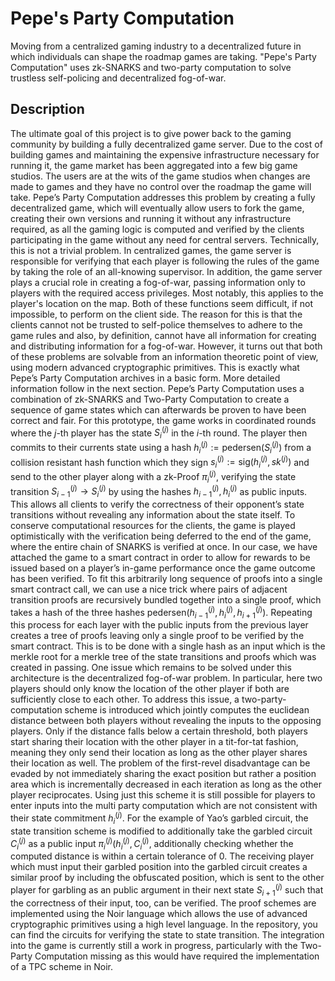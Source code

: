 # Pepe's Party Computation

Moving from a centralized gaming industry to a decentralized future in which individuals can shape the roadmap games are taking. "Pepe's Party Computation" uses zk-SNARKS and two-party computation to solve trustless self-policing and decentralized fog-of-war.

## Description

The ultimate goal of this project is to give power back to the gaming community by building a fully decentralized game server. Due to the cost of building games and maintaining the expensive infrastructure necessary for running it, the game market has been aggregated into a few big game studios. The users are at the wits of the game studios when changes are made to games and they have no control over the roadmap the game will take. Pepe’s Party Computation addresses this problem by creating a fully decentralized game, which will eventually allow users to fork the game, creating their own versions and running it without any infrastructure required, as all the gaming logic is computed and verified by the clients participating in the game without any need for central servers.
Technically, this is not a trivial problem. In centralized games, the game server is responsible for verifying that each player is following the rules of the game by taking the role of an all-knowing supervisor. In addition, the game server plays a crucial role in creating a fog-of-war, passing information only to players with the required access privileges. Most notably, this applies to the player's location on the map. Both of these functions seem difficult, if not impossible, to perform on the client side. The reason for this is that the clients cannot not be trusted to self-police themselves to adhere to the game rules and also, by definition, cannot have all information for creating and distributing information for a fog-of-war. However, it turns out that both of these problems are solvable from an information theoretic point of view, using modern advanced cryptographic primitives. This is exactly what Pepe’s Party Computation archives in a basic form. More detailed information follow in the next section.
Pepe’s Party Computation uses a combination of zk-SNARKS and Two-Party Computation to create a sequence of game states which can afterwards be proven to have been correct and fair. For this prototype, the game works in coordinated rounds where the $j$-th player has the state $S^{(j)}_i$ in the $i$-th round. The player then commits to their currents state using a hash $h^{(j)}_i := \mathrm{pedersen}(S^(j)_i)$ from a collision resistant hash function which they sign $s^{(j)}_i  := \mathrm{sig}(h^{(j)}_i, sk^{(j)})$ and send to the other player along with a zk-Proof $\pi^{(j)}_i$, verifying the state transition $S^(j)_{i-1} \to S^{(j)}_i$ by using the hashes $h^{(j)}_{i-1}, h^{(j)}_i$ as public inputs. This allows all clients to verify the correctness of their opponent’s state transitions without revealing any information about the state itself. To conserve computational resources for the clients, the game is played optimistically with the  verification being deferred to the end of the game, where the entire chain of SNARKS is verified at once. In our case, we have attached the game to a smart contract in order to allow for rewards to be issued based on a player’s in-game performance once the game outcome has been verified. To fit this arbitrarily long sequence of proofs into a single smart contract call, we can use a nice trick where pairs of adjacent transition proofs are recursively bundled together into a single proof, which takes a hash of the three hashes $\mathrm{pedersen}(h^{(j)}_{i-1}, h^{(j)}_i, h^{(j)}_{i+1})$. Repeating this process for each layer with the public inputs from the previous layer creates a tree of proofs leaving only a single proof to be verified by the smart contract. This is to be done with a single hash as an input which is the merkle root for a merkle tree of the state transitions and proofs which was created in passing.
One issue which remains to be solved under this architecture is the decentralized fog-of-war problem. In particular, here two players should only know the location of the other player if both are sufficiently close to each other. To address this issue, a two-party-computation scheme is introduced which jointly computes the euclidean distance between both players without revealing the inputs to the opposing players. Only if the distance falls below a certain threshold, both players start sharing their location with the other player in a tit-for-tat fashion, meaning they only send their location as long as the other player shares their location as well. The problem of the first-revel disadvantage can be evaded by not immediately sharing the exact position but rather a position area which is incrementally decreased in each iteration as long as the other player reciprocates. Using just this scheme it is still possible for players to enter inputs into the multi party computation which are not consistent with their state commitment $h^{(j)}_i$. For the example of Yao’s garbled circuit, the state transition scheme is modified to additionally take the garbled circuit $C^{(j)}_i$ as a public input $\pi^{(j)}_i(h^{(j)}_i, C^{(j)}_i$, additionally checking whether the computed distance is within a certain tolerance of $0$. The receiving player which must input their garbled position into the garbled circuit creates a similar proof by including the obfuscated position, which is sent to the other player for garbling as an public argument in their next state $S^{(j)}_{i+1}$ such that the correctness of their input, too, can be verified.
The proof schemes are implemented using the Noir language which allows the use of advanced cryptographic primitives using a high level language. In the repository, you can find the circuits for verifying the state to state transition. The integration into the game is currently still a work in progress, particularly with the Two-Party Computation missing as this would have required the implementation of a TPC scheme in Noir.


